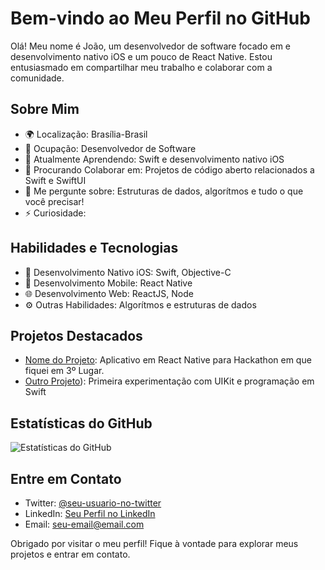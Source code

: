 # Bem-vindo ao Meu Perfil no GitHub

Olá! Meu nome é João, um desenvolvedor de software focado em e desenvolvimento nativo iOS e um pouco de React Native. Estou entusiasmado em compartilhar meu trabalho e colaborar com a comunidade.

## Sobre Mim

- 🌍 Localização: Brasília-Brasil
- 💼 Ocupação: Desenvolvedor de Software
- 🌱 Atualmente Aprendendo: Swift e desenvolvimento nativo iOS
- 👯 Procurando Colaborar em: Projetos de código aberto relacionados a Swift e SwiftUI
- 💬 Me pergunte sobre: Estruturas de dados, algorítmos e tudo o que você precisar!
- ⚡ Curiosidade: 

## Habilidades e Tecnologias

- 📱 Desenvolvimento Nativo iOS: Swift, Objective-C
- 📱 Desenvolvimento Mobile: React Native
- 🌐 Desenvolvimento Web: ReactJS, Node
- ⚙️ Outras Habilidades: Algorítmos e estruturas de dados

## Projetos Destacados

- [Nome do Projeto](https://github.com/jgmacedo/Hackathon_IDP): Aplicativo em React Native para Hackathon em que fiquei em 3º Lugar.
- [Outro Projeto](https://github.com/jgmacedo/iQuiz)): Primeira experimentação com UIKit e programação em Swift

## Estatísticas do GitHub

![Estatísticas do GitHub](https://github-readme-stats.vercel.app/api?username=jgmacedo&show_icons=true)

## Entre em Contato

- Twitter: [@seu-usuario-no-twitter](https://twitter.com/jgmacedo2)
- LinkedIn: [Seu Perfil no LinkedIn](https://www.linkedin.com/in/jgmacedo/)
- Email: seu-email@email.com


Obrigado por visitar o meu perfil! Fique à vontade para explorar meus projetos e entrar em contato.


<!---
jgmacedo/jgmacedo is a ✨ special ✨ repository because its `README.md` (this file) appears on your GitHub profile.
You can click the Preview link to take a look at your changes.
--->
